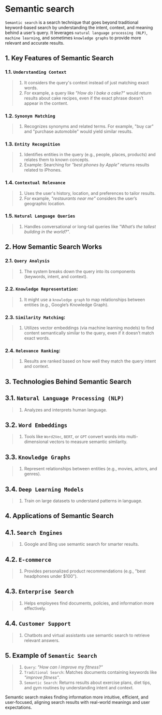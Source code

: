 # Semantic search

`Semantic search` is a search technique that goes beyond traditional keyword-based search by understanding the intent, context, and meaning behind a user’s query. It leverages `natural language processing (NLP)`, `machine learning`, and sometimes `knowledge graphs` to provide more relevant and accurate results.

## 1. Key Features of Semantic Search

### 1.1. `Understanding Context`

> 1. It considers the query's context instead of just matching exact words.
> 1. For example, a query like _"How do I bake a cake?"_ would return results about cake recipes, even if the exact phrase doesn’t appear in the content.

### 1.2. `Synonym Matching`

> 1. Recognizes synonyms and related terms. For example, "buy car" and "purchase automobile" would yield similar results.

### 1.3. `Entity Recognition`

> 1. Identifies entities in the query (e.g., people, places, products) and relates them to known concepts.
> 1. Example: Searching for _"best phones by Apple"_ returns results related to iPhones.

### 1.4. `Contextual Relevance`

> 1. Uses the user's history, location, and preferences to tailor results.
> 1. For example, _"restaurants near me"_ considers the user’s geographic location.

### 1.5. `Natural Language Queries`

> 1. Handles conversational or long-tail queries like _"What’s the tallest building in the world?"_.

## 2. How Semantic Search Works

### 2.1. `Query Analysis`

> 1. The system breaks down the query into its components (keywords, intent, and context).

### 2.2. `Knowledge Representation`:

> 1. It might use a `knowledge graph` to map relationships between entities (e.g., Google’s Knowledge Graph).

### 2.3. `Similarity Matching`:

> 1. Utilizes vector embeddings (via machine learning models) to find content semantically similar to the query, even if it doesn’t match exact words.

### 2.4. `Relevance Ranking`:

> 1. Results are ranked based on how well they match the query intent and context.

## 3. Technologies Behind Semantic Search

## 3.1. `Natural Language Processing (NLP)`

> 1. Analyzes and interprets human language.

## 3.2. `Word Embeddings`

> 1. Tools like `Word2Vec`, `BERT`, or `GPT` convert words into multi-dimensional vectors to measure semantic similarity.

## 3.3. `Knowledge Graphs`

> 1. Represent relationships between entities (e.g., movies, actors, and genres).

## 3.4. `Deep Learning Models`

> 1. Train on large datasets to understand patterns in language.

## 4. Applications of Semantic Search

## 4.1. `Search Engines`

> 1. Google and Bing use semantic search for smarter results.

## 4.2. `E-commerce`

> 1. Provides personalized product recommendations (e.g., "best headphones under $100").

## 4.3. `Enterprise Search`

> 1. Helps employees find documents, policies, and information more effectively.

## 4.4. `Customer Support`

> 1. Chatbots and virtual assistants use semantic search to retrieve relevant answers.

## 5. Example of `Semantic Search`

> 1. `Query`: _"How can I improve my fitness?"_
> 1. `Traditional Search`: Matches documents containing keywords like _"improve fitness"_.
> 1. `Semantic Search`: Returns results about exercise plans, diet tips, and gym routines by understanding intent and context.

Semantic search makes finding information more intuitive, efficient, and user-focused, aligning search results with real-world meanings and user expectations.

